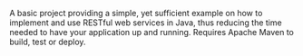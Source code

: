 A basic project providing a simple, yet sufficient example on how to implement and use RESTful web services in Java, thus reducing the time needed to have your application up and running. Requires Apache Maven to build, test or deploy.